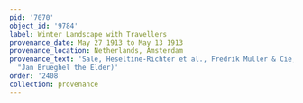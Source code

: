 ```yaml
---
pid: '7070'
object_id: '9784'
label: Winter Landscape with Travellers
provenance_date: May 27 1913 to May 13 1913
provenance_location: Netherlands, Amsterdam
provenance_text: 'Sale, Heseltine-Richter et al., Fredrik Muller & Cie, Lot #61 (as
  "Jan Brueghel the Elder)'
order: '2408'
collection: provenance
---
```

